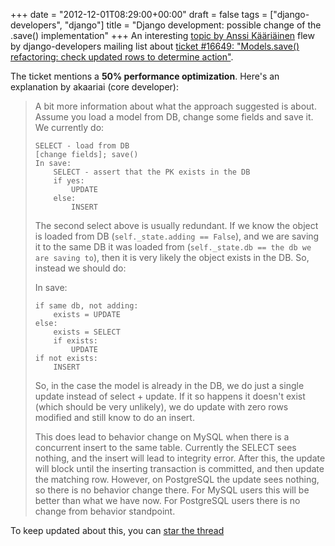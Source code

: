 +++
date = "2012-12-01T08:29:00+00:00"
draft = false
tags = ["django-developers", "django"]
title = "Django development: possible change of the .save() implementation"
+++
An interesting [topic by Anssi Kääriäinen](https://groups.google.com/forum/?fromgroups=#!topic/django-developers/LMshzW3duNM) flew by django-developers mailing list about [ticket #16649: "Models.save() refactoring: check updated rows to determine action"](https://code.djangoproject.com/ticket/16649).

The ticket mentions a **50% performance optimization**. Here's an explanation by akaariai (core developer):
> A bit more information about what the approach suggested is about. Assume you load a model from DB, change some fields and save it. We currently do:
>
>     SELECT - load from DB
>     [change fields]; save()
>     In save:
>         SELECT - assert that the PK exists in the DB
>         if yes:
>             UPDATE
>         else:
>             INSERT
>
> 
> The second select above is usually redundant. If we know the object is loaded from DB (`self._state.adding == False`), and we are saving it to the same DB it was loaded from (`self._state.db == the db we are saving to`), then it is very likely the object exists in the DB. So, instead we should do:
> 
> In save:
>
>     if same db, not adding:
>         exists = UPDATE
>     else:
>         exists = SELECT
>         if exists:
>             UPDATE
>     if not exists:
>         INSERT
> 
> So, in the case the model is already in the DB, we do just a single update instead of select + update. If it so happens it doesn't exist (which should be very unlikely), we do update with zero rows modified and still know to do an insert.
> 
> This does lead to behavior change on MySQL when there is a concurrent insert to the same table. Currently the SELECT sees nothing, and the insert will lead to integrity error. After this, the update will block until the inserting transaction is committed, and then update the matching row. However, on PostgreSQL the update sees nothing, so there is no behavior change there. For MySQL users this will be better than what we have now. For PostgreSQL users there is no change from behavior standpoint.

To keep updated about this, you can [star the thread](https://groups.google.com/forum/?fromgroups=#!topic/django-developers/LMshzW3duNM)